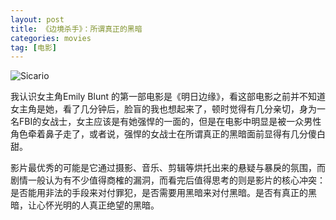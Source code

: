 ```yaml
---
layout: post
title: 《边境杀手》：所谓真正的黑暗
categories: movies
tag: [电影]
---
```

![Sicario](https://img3.doubanio.com/view/movie_poster_cover/lpst/public/p2263976596.webp)

我认识女主角Emily Blunt 的第一部电影是《明日边缘》，看这部电影之前并不知道女主角是她，看了几分钟后，脸盲的我也想起来了，顿时觉得有几分亲切，身为一名FBI的女战士，女主应该是有她强悍的一面的，但是在电影中明显是被一众男性角色牵着鼻子走了，或者说，强悍的女战士在所谓真正的黑暗面前显得有几分傻白甜。

影片最优秀的可能是它通过摄影、音乐、剪辑等烘托出来的悬疑与暴戾的氛围，而剧情一般认为有不少值得商榷的漏洞，而看完后值得思考的则是影片的核心冲突：是否能用非法的手段来对付罪犯，是否需要用黑暗来对付黑暗。是否有真正的黑暗，让心怀光明的人真正绝望的黑暗。